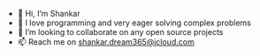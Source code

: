 - 👋 Hi, I’m Shankar
- 👀 I love programming and very eager solving complex problems
- 💞️ I’m looking to collaborate on any open source projects
- 📫 Reach me on shankar.dream365@icloud.com

<!---
ShankarRaknahs/ShankarRaknahs is a ✨ special ✨ repository because its `README.md` (this file) appears on your GitHub profile.
You can click the Preview link to take a look at your changes.
--->
